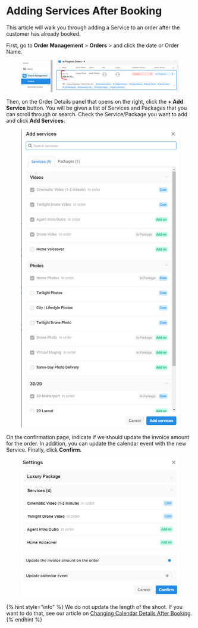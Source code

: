 # Adding Services After Booking

This article will walk you through adding a Service to an order after the customer has already booked.

First, go to **Order Management** > **Orders** > and click the date or Order Name.

<figure><img src="../.gitbook/assets/image (60).png" alt=""><figcaption></figcaption></figure>

Then, on the Order Details panel that opens on the right, click the **+ Add Service** button. You will be given a list of Services and Packages that you can scroll through or search. Check the Service/Package you want to add and click **Add Services**.

<figure><img src="../.gitbook/assets/image (105).png" alt=""><figcaption></figcaption></figure>

On the confirmation page, indicate if we should update the invoice amount for the order. In addition, you can update the calendar event with the new Service. Finally, click **Confirm.**

<figure><img src="../.gitbook/assets/image (102).png" alt=""><figcaption></figcaption></figure>

{% hint style="info" %}
We do not update the length of the shoot. If you want to do that, see our article on [Changing Calendar Details After Booking](../scheduling/changing-scheduling-details/change-calendar-description-after-booking.md).
{% endhint %}
